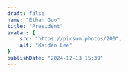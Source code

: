 ```yaml
---
draft: false
name: "Ethan Guo"
title: "President"
avatar: {
    src: "https://picsum.photos/200",
    alt: "Kaiden Lee"
}
publishDate: "2024-12-13 15:39"
---
```

